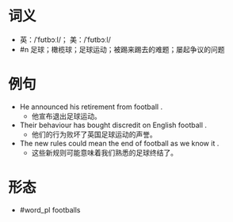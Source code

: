 # 词义
- 英：/ˈfʊtbɔːl/； 美：/ˈfʊtbɔːl/
- #n 足球；橄榄球；足球运动；被踢来踢去的难题；屡起争议的问题
# 例句
- He announced his retirement from football .
	- 他宣布退出足球运动。
- Their behaviour has bought discredit on English football .
	- 他们的行为败坏了英国足球运动的声誉。
- The new rules could mean the end of football as we know it .
	- 这些新规则可能意味着我们熟悉的足球终结了。
# 形态
- #word_pl footballs
